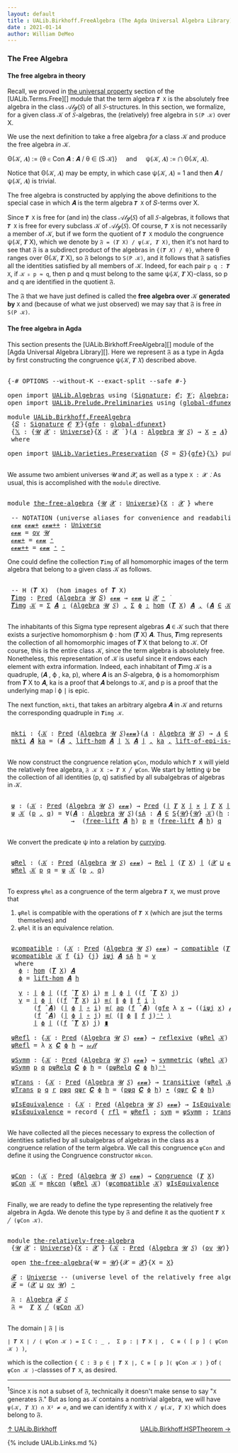 ```yaml
---
layout: default
title : UALib.Birkhoff.FreeAlgebra (The Agda Universal Algebra Library)
date : 2021-01-14
author: William DeMeo
---
```


### <a id="the-free-algebra">The Free Algebra</a>

#### <a id="the-free-algebra-in-theory">The free algebra in theory</a>

Recall, we proved in [the universal property](UALib.Terms.Free.html#the-universal-property) section of the [UALib.Terms.Free][] module that the term algebra `𝑻 X` is the absolutely free algebra in the class 𝒜𝓁ℊ(𝑆) of all 𝑆-structures. In this section, we formalize, for a given class 𝒦 of 𝑆-algebras, the (relatively) free algebra in `S(P 𝒦)` over X.

We use the next definition to take a free algebra *for* a class 𝒦 and produce the free algebra *in* 𝒦.

Θ(𝒦, 𝑨) := {θ ∈ Con 𝑨 : 𝑨 / θ ∈ (S 𝒦)} &nbsp; &nbsp; and &nbsp; &nbsp; ψ(𝒦, 𝑨) := ⋂ Θ(𝒦, 𝑨).

Notice that Θ(𝒦, 𝑨) may be empty, in which case ψ(𝒦, 𝑨) = 1 and then 𝑨 / ψ(𝒦, 𝑨) is trivial.

The free algebra is constructed by applying the above definitions to the special case in which 𝑨 is the term algebra `𝑻 X` of 𝑆-terms over X.

Since `𝑻 X` is free for (and in) the class 𝒜𝓁ℊ(𝑆) of all 𝑆-algebras, it follows that `𝑻 X` is free for every subclass 𝒦 of 𝒜𝓁ℊ(𝑆). Of course, `𝑻 X` is not necessarily a member of 𝒦, but if we form the quotient of `𝑻 X` modulo the congruence ψ(𝒦, 𝑻 X), which we denote by `𝔉 = (𝑻 X) / ψ(𝒦, 𝑻 X)`, then it's not hard to see that 𝔉 is a subdirect product of the algebras in `{(𝑻 𝑋) / θ}`, where θ ranges over Θ(𝒦, 𝑻 X), so 𝔉 belongs to `S(P 𝒦)`, and it follows that 𝔉 satisfies all the identities satisfied by all members of 𝒦.  Indeed, for each pair `p q : 𝑻 X`, if `𝒦 ⊧ p ≈ q`, then p and q must belong to the same ψ(𝒦, 𝑻 X)-class, so p and q are identified in the quotient 𝔉.

The 𝔉 that we have just defined is called the **free algebra over** 𝒦 **generated by** `X` and (because of what we just observed) we may say that 𝔉 is free *in* `S(P 𝒦)`.


#### <a id="the-free-algebra-in-agda">The free algebra in Agda</a>

This section presents the [UALib.Birkhoff.FreeAlgebra][] module of the [Agda Universal Algebra Library][].  Here we represent 𝔉 as a type in Agda by first constructing the congruence ψ(𝒦, 𝑻 𝑋) described above.

<pre class="Agda">

<a id="2191" class="Symbol">{-#</a> <a id="2195" class="Keyword">OPTIONS</a> <a id="2203" class="Pragma">--without-K</a> <a id="2215" class="Pragma">--exact-split</a> <a id="2229" class="Pragma">--safe</a> <a id="2236" class="Symbol">#-}</a>

<a id="2241" class="Keyword">open</a> <a id="2246" class="Keyword">import</a> <a id="2253" href="UALib.Algebras.html" class="Module">UALib.Algebras</a> <a id="2268" class="Keyword">using</a> <a id="2274" class="Symbol">(</a><a id="2275" href="UALib.Algebras.Signatures.html#1419" class="Function">Signature</a><a id="2284" class="Symbol">;</a> <a id="2286" href="universes.html#613" class="Generalizable">𝓞</a><a id="2287" class="Symbol">;</a> <a id="2289" href="universes.html#617" class="Generalizable">𝓥</a><a id="2290" class="Symbol">;</a> <a id="2292" href="UALib.Algebras.Algebras.html#781" class="Function">Algebra</a><a id="2299" class="Symbol">;</a> <a id="2301" href="UALib.Algebras.Algebras.html#3468" class="Function Operator">_↠_</a><a id="2304" class="Symbol">)</a>
<a id="2306" class="Keyword">open</a> <a id="2311" class="Keyword">import</a> <a id="2318" href="UALib.Prelude.Preliminaries.html" class="Module">UALib.Prelude.Preliminaries</a> <a id="2346" class="Keyword">using</a> <a id="2352" class="Symbol">(</a><a id="2353" href="MGS-Subsingleton-Theorems.html#3468" class="Function">global-dfunext</a><a id="2367" class="Symbol">;</a> <a id="2369" href="universes.html#551" class="Postulate">Universe</a><a id="2377" class="Symbol">;</a> <a id="2379" href="universes.html#758" class="Function Operator">_̇</a><a id="2381" class="Symbol">)</a>

<a id="2384" class="Keyword">module</a> <a id="2391" href="UALib.Birkhoff.FreeAlgebra.html" class="Module">UALib.Birkhoff.FreeAlgebra</a>
 <a id="2419" class="Symbol">{</a><a id="2420" href="UALib.Birkhoff.FreeAlgebra.html#2420" class="Bound">𝑆</a> <a id="2422" class="Symbol">:</a> <a id="2424" href="UALib.Algebras.Signatures.html#1419" class="Function">Signature</a> <a id="2434" href="universes.html#613" class="Generalizable">𝓞</a> <a id="2436" href="universes.html#617" class="Generalizable">𝓥</a><a id="2437" class="Symbol">}{</a><a id="2439" href="UALib.Birkhoff.FreeAlgebra.html#2439" class="Bound">gfe</a> <a id="2443" class="Symbol">:</a> <a id="2445" href="MGS-Subsingleton-Theorems.html#3468" class="Function">global-dfunext</a><a id="2459" class="Symbol">}</a>
 <a id="2462" class="Symbol">{</a><a id="2463" href="UALib.Birkhoff.FreeAlgebra.html#2463" class="Bound">𝕏</a> <a id="2465" class="Symbol">:</a> <a id="2467" class="Symbol">{</a><a id="2468" href="UALib.Birkhoff.FreeAlgebra.html#2468" class="Bound">𝓤</a> <a id="2470" href="UALib.Birkhoff.FreeAlgebra.html#2470" class="Bound">𝓧</a> <a id="2472" class="Symbol">:</a> <a id="2474" href="universes.html#551" class="Postulate">Universe</a><a id="2482" class="Symbol">}{</a><a id="2484" href="UALib.Birkhoff.FreeAlgebra.html#2484" class="Bound">X</a> <a id="2486" class="Symbol">:</a> <a id="2488" href="UALib.Birkhoff.FreeAlgebra.html#2470" class="Bound">𝓧</a> <a id="2490" href="universes.html#758" class="Function Operator">̇</a> <a id="2492" class="Symbol">}(</a><a id="2494" href="UALib.Birkhoff.FreeAlgebra.html#2494" class="Bound">𝑨</a> <a id="2496" class="Symbol">:</a> <a id="2498" href="UALib.Algebras.Algebras.html#781" class="Function">Algebra</a> <a id="2506" href="UALib.Birkhoff.FreeAlgebra.html#2468" class="Bound">𝓤</a> <a id="2508" href="UALib.Birkhoff.FreeAlgebra.html#2420" class="Bound">𝑆</a><a id="2509" class="Symbol">)</a> <a id="2511" class="Symbol">→</a> <a id="2513" href="UALib.Birkhoff.FreeAlgebra.html#2484" class="Bound">X</a> <a id="2515" href="UALib.Algebras.Algebras.html#3468" class="Function Operator">↠</a> <a id="2517" href="UALib.Birkhoff.FreeAlgebra.html#2494" class="Bound">𝑨</a><a id="2518" class="Symbol">}</a>
 <a id="2521" class="Keyword">where</a>

<a id="2528" class="Keyword">open</a> <a id="2533" class="Keyword">import</a> <a id="2540" href="UALib.Varieties.Preservation.html" class="Module">UALib.Varieties.Preservation</a> <a id="2569" class="Symbol">{</a><a id="2570" class="Argument">𝑆</a> <a id="2572" class="Symbol">=</a> <a id="2574" href="UALib.Birkhoff.FreeAlgebra.html#2420" class="Bound">𝑆</a><a id="2575" class="Symbol">}{</a><a id="2577" href="UALib.Birkhoff.FreeAlgebra.html#2439" class="Bound">gfe</a><a id="2580" class="Symbol">}{</a><a id="2582" href="UALib.Birkhoff.FreeAlgebra.html#2463" class="Bound">𝕏</a><a id="2583" class="Symbol">}</a> <a id="2585" class="Keyword">public</a>

</pre>

We assume two ambient universes 𝓤 and 𝓧, as well as a type `X : 𝓧 ̇`. As usual, this is accomplished with the `module` directive.

<pre class="Agda">

<a id="2750" class="Keyword">module</a> <a id="the-free-algebra"></a><a id="2757" href="UALib.Birkhoff.FreeAlgebra.html#2757" class="Module">the-free-algebra</a> <a id="2774" class="Symbol">{</a><a id="2775" href="UALib.Birkhoff.FreeAlgebra.html#2775" class="Bound">𝓤</a> <a id="2777" href="UALib.Birkhoff.FreeAlgebra.html#2777" class="Bound">𝓧</a> <a id="2779" class="Symbol">:</a> <a id="2781" href="universes.html#551" class="Postulate">Universe</a><a id="2789" class="Symbol">}{</a><a id="2791" href="UALib.Birkhoff.FreeAlgebra.html#2791" class="Bound">X</a> <a id="2793" class="Symbol">:</a> <a id="2795" href="UALib.Birkhoff.FreeAlgebra.html#2777" class="Bound">𝓧</a> <a id="2797" href="universes.html#758" class="Function Operator">̇</a><a id="2798" class="Symbol">}</a> <a id="2800" class="Keyword">where</a>

 <a id="2808" class="Comment">-- NOTATION (universe aliases for convenience and readability).</a>
 <a id="the-free-algebra.𝓸𝓿𝓾"></a><a id="2873" href="UALib.Birkhoff.FreeAlgebra.html#2873" class="Function">𝓸𝓿𝓾</a> <a id="the-free-algebra.𝓸𝓿𝓾+"></a><a id="2877" href="UALib.Birkhoff.FreeAlgebra.html#2877" class="Function">𝓸𝓿𝓾+</a> <a id="the-free-algebra.𝓸𝓿𝓾++"></a><a id="2882" href="UALib.Birkhoff.FreeAlgebra.html#2882" class="Function">𝓸𝓿𝓾++</a> <a id="2888" class="Symbol">:</a> <a id="2890" href="universes.html#551" class="Postulate">Universe</a>
 <a id="2900" href="UALib.Birkhoff.FreeAlgebra.html#2873" class="Function">𝓸𝓿𝓾</a> <a id="2904" class="Symbol">=</a> <a id="2906" href="UALib.Algebras.Products.html#2040" class="Function">ov</a> <a id="2909" href="UALib.Birkhoff.FreeAlgebra.html#2775" class="Bound">𝓤</a>
 <a id="2912" href="UALib.Birkhoff.FreeAlgebra.html#2877" class="Function">𝓸𝓿𝓾+</a> <a id="2917" class="Symbol">=</a> <a id="2919" href="UALib.Birkhoff.FreeAlgebra.html#2873" class="Function">𝓸𝓿𝓾</a> <a id="2923" href="universes.html#527" class="Function Operator">⁺</a>
 <a id="2926" href="UALib.Birkhoff.FreeAlgebra.html#2882" class="Function">𝓸𝓿𝓾++</a> <a id="2932" class="Symbol">=</a> <a id="2934" href="UALib.Birkhoff.FreeAlgebra.html#2873" class="Function">𝓸𝓿𝓾</a> <a id="2938" href="universes.html#527" class="Function Operator">⁺</a> <a id="2940" href="universes.html#527" class="Function Operator">⁺</a>
</pre>

One could define the collection `𝑻img` of all homomorphic images of the term algebra that belong to a given class 𝒦 as follows.

<pre class="Agda">

 <a id="3098" class="Comment">-- H (𝑻 X)  (hom images of 𝑻 X)</a>
 <a id="the-free-algebra.𝑻img"></a><a id="3131" href="UALib.Birkhoff.FreeAlgebra.html#3131" class="Function">𝑻img</a> <a id="3136" class="Symbol">:</a> <a id="3138" href="UALib.Relations.Unary.html#1088" class="Function">Pred</a> <a id="3143" class="Symbol">(</a><a id="3144" href="UALib.Algebras.Algebras.html#781" class="Function">Algebra</a> <a id="3152" href="UALib.Birkhoff.FreeAlgebra.html#2775" class="Bound">𝓤</a> <a id="3154" href="UALib.Birkhoff.FreeAlgebra.html#2420" class="Bound">𝑆</a><a id="3155" class="Symbol">)</a> <a id="3157" href="UALib.Birkhoff.FreeAlgebra.html#2873" class="Function">𝓸𝓿𝓾</a> <a id="3161" class="Symbol">→</a> <a id="3163" href="UALib.Birkhoff.FreeAlgebra.html#2873" class="Function">𝓸𝓿𝓾</a> <a id="3167" href="Agda.Primitive.html#636" class="Function Operator">⊔</a> <a id="3169" href="UALib.Birkhoff.FreeAlgebra.html#2777" class="Bound">𝓧</a> <a id="3171" href="universes.html#527" class="Function Operator">⁺</a> <a id="3173" href="universes.html#758" class="Function Operator">̇</a>
 <a id="3176" href="UALib.Birkhoff.FreeAlgebra.html#3131" class="Function">𝑻img</a> <a id="3181" href="UALib.Birkhoff.FreeAlgebra.html#3181" class="Bound">𝒦</a> <a id="3183" class="Symbol">=</a> <a id="3185" href="MGS-MLTT.html#3074" class="Function">Σ</a> <a id="3187" href="UALib.Birkhoff.FreeAlgebra.html#3187" class="Bound">𝑨</a> <a id="3189" href="MGS-MLTT.html#3074" class="Function">꞉</a> <a id="3191" class="Symbol">(</a><a id="3192" href="UALib.Algebras.Algebras.html#781" class="Function">Algebra</a> <a id="3200" href="UALib.Birkhoff.FreeAlgebra.html#2775" class="Bound">𝓤</a> <a id="3202" href="UALib.Birkhoff.FreeAlgebra.html#2420" class="Bound">𝑆</a><a id="3203" class="Symbol">)</a> <a id="3205" href="MGS-MLTT.html#3074" class="Function">,</a> <a id="3207" href="MGS-MLTT.html#3074" class="Function">Σ</a> <a id="3209" href="UALib.Birkhoff.FreeAlgebra.html#3209" class="Bound">ϕ</a> <a id="3211" href="MGS-MLTT.html#3074" class="Function">꞉</a> <a id="3213" href="UALib.Homomorphisms.Basic.html#1984" class="Function">hom</a> <a id="3217" class="Symbol">(</a><a id="3218" href="UALib.Terms.Free.html#1035" class="Function">𝑻</a> <a id="3220" href="UALib.Birkhoff.FreeAlgebra.html#2791" class="Bound">X</a><a id="3221" class="Symbol">)</a> <a id="3223" href="UALib.Birkhoff.FreeAlgebra.html#3187" class="Bound">𝑨</a> <a id="3225" href="MGS-MLTT.html#3074" class="Function">,</a> <a id="3227" class="Symbol">(</a><a id="3228" href="UALib.Birkhoff.FreeAlgebra.html#3187" class="Bound">𝑨</a> <a id="3230" href="UALib.Relations.Unary.html#2725" class="Function Operator">∈</a> <a id="3232" href="UALib.Birkhoff.FreeAlgebra.html#3181" class="Bound">𝒦</a><a id="3233" class="Symbol">)</a> <a id="3235" href="MGS-MLTT.html#3515" class="Function Operator">×</a> <a id="3237" href="UALib.Prelude.Inverses.html#2353" class="Function">Epic</a> <a id="3242" href="UALib.Prelude.Preliminaries.html#11659" class="Function Operator">∣</a> <a id="3244" href="UALib.Birkhoff.FreeAlgebra.html#3209" class="Bound">ϕ</a> <a id="3246" href="UALib.Prelude.Preliminaries.html#11659" class="Function Operator">∣</a>

</pre>

The inhabitants of this Sigma type represent algebras 𝑨 ∈ 𝒦 such that there exists a surjective homomorphism ϕ : hom (𝑻 X) 𝑨. Thus, 𝑻img represents the collection of all homomorphic images of 𝑻 X that belong to 𝒦.  Of course, this is the entire class 𝒦, since the term algebra is absolutely free. Nonetheless, this representation of 𝒦 is useful since it endows each element with extra information.  Indeed, each inhabitant of 𝑻img 𝒦 is a quadruple, (𝑨 , ϕ , ka, p), where 𝑨 is an 𝑆-algebra, ϕ is a homomorphism from 𝑻 X to 𝑨, ka is a proof that 𝑨 belongs to 𝒦, and p is a proof that the underlying map ∣ ϕ ∣ is epic.

The next function, `mkti`, that takes an arbitrary algebra 𝑨 in 𝒦 and returns the corresponding quadruple in `𝑻img 𝒦`.

<pre class="Agda">

 <a id="the-free-algebra.mkti"></a><a id="4014" href="UALib.Birkhoff.FreeAlgebra.html#4014" class="Function">mkti</a> <a id="4019" class="Symbol">:</a> <a id="4021" class="Symbol">{</a><a id="4022" href="UALib.Birkhoff.FreeAlgebra.html#4022" class="Bound">𝒦</a> <a id="4024" class="Symbol">:</a> <a id="4026" href="UALib.Relations.Unary.html#1088" class="Function">Pred</a> <a id="4031" class="Symbol">(</a><a id="4032" href="UALib.Algebras.Algebras.html#781" class="Function">Algebra</a> <a id="4040" href="UALib.Birkhoff.FreeAlgebra.html#2775" class="Bound">𝓤</a> <a id="4042" href="UALib.Birkhoff.FreeAlgebra.html#2420" class="Bound">𝑆</a><a id="4043" class="Symbol">)</a><a id="4044" href="UALib.Birkhoff.FreeAlgebra.html#2873" class="Function">𝓸𝓿𝓾</a><a id="4047" class="Symbol">}(</a><a id="4049" href="UALib.Birkhoff.FreeAlgebra.html#4049" class="Bound">𝑨</a> <a id="4051" class="Symbol">:</a> <a id="4053" href="UALib.Algebras.Algebras.html#781" class="Function">Algebra</a> <a id="4061" href="UALib.Birkhoff.FreeAlgebra.html#2775" class="Bound">𝓤</a> <a id="4063" href="UALib.Birkhoff.FreeAlgebra.html#2420" class="Bound">𝑆</a><a id="4064" class="Symbol">)</a> <a id="4066" class="Symbol">→</a> <a id="4068" href="UALib.Birkhoff.FreeAlgebra.html#4049" class="Bound">𝑨</a> <a id="4070" href="UALib.Relations.Unary.html#2725" class="Function Operator">∈</a> <a id="4072" href="UALib.Birkhoff.FreeAlgebra.html#4022" class="Bound">𝒦</a> <a id="4074" class="Symbol">→</a> <a id="4076" href="UALib.Birkhoff.FreeAlgebra.html#3131" class="Function">𝑻img</a> <a id="4081" href="UALib.Birkhoff.FreeAlgebra.html#4022" class="Bound">𝒦</a>
 <a id="4084" href="UALib.Birkhoff.FreeAlgebra.html#4014" class="Function">mkti</a> <a id="4089" href="UALib.Birkhoff.FreeAlgebra.html#4089" class="Bound">𝑨</a> <a id="4091" href="UALib.Birkhoff.FreeAlgebra.html#4091" class="Bound">ka</a> <a id="4094" class="Symbol">=</a> <a id="4096" class="Symbol">(</a><a id="4097" href="UALib.Birkhoff.FreeAlgebra.html#4089" class="Bound">𝑨</a> <a id="4099" href="UALib.Prelude.Preliminaries.html#5665" class="InductiveConstructor Operator">,</a> <a id="4101" href="UALib.Terms.Free.html#1757" class="Function">lift-hom</a> <a id="4110" href="UALib.Birkhoff.FreeAlgebra.html#4089" class="Bound">𝑨</a> <a id="4112" href="UALib.Prelude.Preliminaries.html#11659" class="Function Operator">∣</a> <a id="4114" href="UALib.Birkhoff.FreeAlgebra.html#2463" class="Bound">𝕏</a> <a id="4116" href="UALib.Birkhoff.FreeAlgebra.html#4089" class="Bound">𝑨</a> <a id="4118" href="UALib.Prelude.Preliminaries.html#11659" class="Function Operator">∣</a> <a id="4120" href="UALib.Prelude.Preliminaries.html#5665" class="InductiveConstructor Operator">,</a> <a id="4122" href="UALib.Birkhoff.FreeAlgebra.html#4091" class="Bound">ka</a> <a id="4125" href="UALib.Prelude.Preliminaries.html#5665" class="InductiveConstructor Operator">,</a> <a id="4127" href="UALib.Terms.Free.html#3055" class="Function">lift-of-epi-is-epi</a> <a id="4146" href="UALib.Birkhoff.FreeAlgebra.html#4089" class="Bound">𝑨</a> <a id="4148" href="UALib.Prelude.Preliminaries.html#11659" class="Function Operator">∣</a> <a id="4150" href="UALib.Birkhoff.FreeAlgebra.html#2463" class="Bound">𝕏</a> <a id="4152" href="UALib.Birkhoff.FreeAlgebra.html#4089" class="Bound">𝑨</a> <a id="4154" href="UALib.Prelude.Preliminaries.html#11659" class="Function Operator">∣</a> <a id="4156" href="UALib.Prelude.Preliminaries.html#11740" class="Function Operator">∥</a> <a id="4158" href="UALib.Birkhoff.FreeAlgebra.html#2463" class="Bound">𝕏</a> <a id="4160" href="UALib.Birkhoff.FreeAlgebra.html#4089" class="Bound">𝑨</a> <a id="4162" href="UALib.Prelude.Preliminaries.html#11740" class="Function Operator">∥</a><a id="4163" class="Symbol">)</a>

</pre>

We now construct the congruence relation `ψCon`, modulo which `𝑻 X` will yield the relatively free algebra, `𝔉 𝒦 X := 𝑻 X ╱ ψCon`. We start by letting ψ be the collection of all identities (p, q) satisfied by all subalgebras of algebras in 𝒦.

<pre class="Agda">

 <a id="the-free-algebra.ψ"></a><a id="4437" href="UALib.Birkhoff.FreeAlgebra.html#4437" class="Function">ψ</a> <a id="4439" class="Symbol">:</a> <a id="4441" class="Symbol">(</a><a id="4442" href="UALib.Birkhoff.FreeAlgebra.html#4442" class="Bound">𝒦</a> <a id="4444" class="Symbol">:</a> <a id="4446" href="UALib.Relations.Unary.html#1088" class="Function">Pred</a> <a id="4451" class="Symbol">(</a><a id="4452" href="UALib.Algebras.Algebras.html#781" class="Function">Algebra</a> <a id="4460" href="UALib.Birkhoff.FreeAlgebra.html#2775" class="Bound">𝓤</a> <a id="4462" href="UALib.Birkhoff.FreeAlgebra.html#2420" class="Bound">𝑆</a><a id="4463" class="Symbol">)</a> <a id="4465" href="UALib.Birkhoff.FreeAlgebra.html#2873" class="Function">𝓸𝓿𝓾</a><a id="4468" class="Symbol">)</a> <a id="4470" class="Symbol">→</a> <a id="4472" href="UALib.Relations.Unary.html#1088" class="Function">Pred</a> <a id="4477" class="Symbol">(</a><a id="4478" href="UALib.Prelude.Preliminaries.html#11659" class="Function Operator">∣</a> <a id="4480" href="UALib.Terms.Free.html#1035" class="Function">𝑻</a> <a id="4482" href="UALib.Birkhoff.FreeAlgebra.html#2791" class="Bound">X</a> <a id="4484" href="UALib.Prelude.Preliminaries.html#11659" class="Function Operator">∣</a> <a id="4486" href="MGS-MLTT.html#3515" class="Function Operator">×</a> <a id="4488" href="UALib.Prelude.Preliminaries.html#11659" class="Function Operator">∣</a> <a id="4490" href="UALib.Terms.Free.html#1035" class="Function">𝑻</a> <a id="4492" href="UALib.Birkhoff.FreeAlgebra.html#2791" class="Bound">X</a> <a id="4494" href="UALib.Prelude.Preliminaries.html#11659" class="Function Operator">∣</a><a id="4495" class="Symbol">)</a> <a id="4497" class="Symbol">(</a><a id="4498" href="UALib.Birkhoff.FreeAlgebra.html#2777" class="Bound">𝓧</a> <a id="4500" href="Agda.Primitive.html#636" class="Function Operator">⊔</a> <a id="4502" href="UALib.Birkhoff.FreeAlgebra.html#2873" class="Function">𝓸𝓿𝓾</a><a id="4505" class="Symbol">)</a>
 <a id="4508" href="UALib.Birkhoff.FreeAlgebra.html#4437" class="Function">ψ</a> <a id="4510" href="UALib.Birkhoff.FreeAlgebra.html#4510" class="Bound">𝒦</a> <a id="4512" class="Symbol">(</a><a id="4513" href="UALib.Birkhoff.FreeAlgebra.html#4513" class="Bound">p</a> <a id="4515" href="UALib.Prelude.Preliminaries.html#5665" class="InductiveConstructor Operator">,</a> <a id="4517" href="UALib.Birkhoff.FreeAlgebra.html#4517" class="Bound">q</a><a id="4518" class="Symbol">)</a> <a id="4520" class="Symbol">=</a> <a id="4522" class="Symbol">∀(</a><a id="4524" href="UALib.Birkhoff.FreeAlgebra.html#4524" class="Bound">𝑨</a> <a id="4526" class="Symbol">:</a> <a id="4528" href="UALib.Algebras.Algebras.html#781" class="Function">Algebra</a> <a id="4536" href="UALib.Birkhoff.FreeAlgebra.html#2775" class="Bound">𝓤</a> <a id="4538" href="UALib.Birkhoff.FreeAlgebra.html#2420" class="Bound">𝑆</a><a id="4539" class="Symbol">)(</a><a id="4541" href="UALib.Birkhoff.FreeAlgebra.html#4541" class="Bound">sA</a> <a id="4544" class="Symbol">:</a> <a id="4546" href="UALib.Birkhoff.FreeAlgebra.html#4524" class="Bound">𝑨</a> <a id="4548" href="UALib.Relations.Unary.html#2725" class="Function Operator">∈</a> <a id="4550" href="UALib.Varieties.Varieties.html#3089" class="Datatype">S</a><a id="4551" class="Symbol">{</a><a id="4552" href="UALib.Birkhoff.FreeAlgebra.html#2775" class="Bound">𝓤</a><a id="4553" class="Symbol">}{</a><a id="4555" href="UALib.Birkhoff.FreeAlgebra.html#2775" class="Bound">𝓤</a><a id="4556" class="Symbol">}</a> <a id="4558" href="UALib.Birkhoff.FreeAlgebra.html#4510" class="Bound">𝒦</a><a id="4559" class="Symbol">)(</a><a id="4561" href="UALib.Birkhoff.FreeAlgebra.html#4561" class="Bound">h</a> <a id="4563" class="Symbol">:</a> <a id="4565" href="UALib.Birkhoff.FreeAlgebra.html#2791" class="Bound">X</a> <a id="4567" class="Symbol">→</a> <a id="4569" href="UALib.Prelude.Preliminaries.html#11659" class="Function Operator">∣</a> <a id="4571" href="UALib.Birkhoff.FreeAlgebra.html#4524" class="Bound">𝑨</a> <a id="4573" href="UALib.Prelude.Preliminaries.html#11659" class="Function Operator">∣</a> <a id="4575" class="Symbol">)</a>
                 <a id="4594" class="Symbol">→</a>  <a id="4597" class="Symbol">(</a><a id="4598" href="UALib.Terms.Free.html#1515" class="Function">free-lift</a> <a id="4608" href="UALib.Birkhoff.FreeAlgebra.html#4524" class="Bound">𝑨</a> <a id="4610" href="UALib.Birkhoff.FreeAlgebra.html#4561" class="Bound">h</a><a id="4611" class="Symbol">)</a> <a id="4613" href="UALib.Birkhoff.FreeAlgebra.html#4513" class="Bound">p</a> <a id="4615" href="UALib.Prelude.Preliminaries.html#5556" class="Datatype Operator">≡</a> <a id="4617" class="Symbol">(</a><a id="4618" href="UALib.Terms.Free.html#1515" class="Function">free-lift</a> <a id="4628" href="UALib.Birkhoff.FreeAlgebra.html#4524" class="Bound">𝑨</a> <a id="4630" href="UALib.Birkhoff.FreeAlgebra.html#4561" class="Bound">h</a><a id="4631" class="Symbol">)</a> <a id="4633" href="UALib.Birkhoff.FreeAlgebra.html#4517" class="Bound">q</a>

</pre>

We convert the predicate ψ into a relation by [currying](https://en.wikipedia.org/wiki/Currying).

<pre class="Agda">

 <a id="the-free-algebra.ψRel"></a><a id="4762" href="UALib.Birkhoff.FreeAlgebra.html#4762" class="Function">ψRel</a> <a id="4767" class="Symbol">:</a> <a id="4769" class="Symbol">(</a><a id="4770" href="UALib.Birkhoff.FreeAlgebra.html#4770" class="Bound">𝒦</a> <a id="4772" class="Symbol">:</a> <a id="4774" href="UALib.Relations.Unary.html#1088" class="Function">Pred</a> <a id="4779" class="Symbol">(</a><a id="4780" href="UALib.Algebras.Algebras.html#781" class="Function">Algebra</a> <a id="4788" href="UALib.Birkhoff.FreeAlgebra.html#2775" class="Bound">𝓤</a> <a id="4790" href="UALib.Birkhoff.FreeAlgebra.html#2420" class="Bound">𝑆</a><a id="4791" class="Symbol">)</a> <a id="4793" href="UALib.Birkhoff.FreeAlgebra.html#2873" class="Function">𝓸𝓿𝓾</a><a id="4796" class="Symbol">)</a> <a id="4798" class="Symbol">→</a> <a id="4800" href="UALib.Relations.Binary.html#1507" class="Function">Rel</a> <a id="4804" href="UALib.Prelude.Preliminaries.html#11659" class="Function Operator">∣</a> <a id="4806" class="Symbol">(</a><a id="4807" href="UALib.Terms.Free.html#1035" class="Function">𝑻</a> <a id="4809" href="UALib.Birkhoff.FreeAlgebra.html#2791" class="Bound">X</a><a id="4810" class="Symbol">)</a> <a id="4812" href="UALib.Prelude.Preliminaries.html#11659" class="Function Operator">∣</a> <a id="4814" class="Symbol">(</a><a id="4815" href="UALib.Birkhoff.FreeAlgebra.html#2777" class="Bound">𝓧</a> <a id="4817" href="Agda.Primitive.html#636" class="Function Operator">⊔</a> <a id="4819" href="UALib.Birkhoff.FreeAlgebra.html#2873" class="Function">𝓸𝓿𝓾</a><a id="4822" class="Symbol">)</a>
 <a id="4825" href="UALib.Birkhoff.FreeAlgebra.html#4762" class="Function">ψRel</a> <a id="4830" href="UALib.Birkhoff.FreeAlgebra.html#4830" class="Bound">𝒦</a> <a id="4832" href="UALib.Birkhoff.FreeAlgebra.html#4832" class="Bound">p</a> <a id="4834" href="UALib.Birkhoff.FreeAlgebra.html#4834" class="Bound">q</a> <a id="4836" class="Symbol">=</a> <a id="4838" href="UALib.Birkhoff.FreeAlgebra.html#4437" class="Function">ψ</a> <a id="4840" href="UALib.Birkhoff.FreeAlgebra.html#4830" class="Bound">𝒦</a> <a id="4842" class="Symbol">(</a><a id="4843" href="UALib.Birkhoff.FreeAlgebra.html#4832" class="Bound">p</a> <a id="4845" href="UALib.Prelude.Preliminaries.html#5665" class="InductiveConstructor Operator">,</a> <a id="4847" href="UALib.Birkhoff.FreeAlgebra.html#4834" class="Bound">q</a><a id="4848" class="Symbol">)</a>

</pre>

To express `ψRel` as a congruence of the term algebra `𝑻 X`, we must prove that

1. `ψRel` is compatible with the operations of `𝑻 X` (which are jsut the terms themselves) and
2. `ψRel` it is an equivalence relation.

<pre class="Agda">

 <a id="the-free-algebra.ψcompatible"></a><a id="5096" href="UALib.Birkhoff.FreeAlgebra.html#5096" class="Function">ψcompatible</a> <a id="5108" class="Symbol">:</a> <a id="5110" class="Symbol">(</a><a id="5111" href="UALib.Birkhoff.FreeAlgebra.html#5111" class="Bound">𝒦</a> <a id="5113" class="Symbol">:</a> <a id="5115" href="UALib.Relations.Unary.html#1088" class="Function">Pred</a> <a id="5120" class="Symbol">(</a><a id="5121" href="UALib.Algebras.Algebras.html#781" class="Function">Algebra</a> <a id="5129" href="UALib.Birkhoff.FreeAlgebra.html#2775" class="Bound">𝓤</a> <a id="5131" href="UALib.Birkhoff.FreeAlgebra.html#2420" class="Bound">𝑆</a><a id="5132" class="Symbol">)</a> <a id="5134" href="UALib.Birkhoff.FreeAlgebra.html#2873" class="Function">𝓸𝓿𝓾</a><a id="5137" class="Symbol">)</a> <a id="5139" class="Symbol">→</a> <a id="5141" href="UALib.Algebras.Algebras.html#5414" class="Function">compatible</a> <a id="5152" class="Symbol">(</a><a id="5153" href="UALib.Terms.Free.html#1035" class="Function">𝑻</a> <a id="5155" href="UALib.Birkhoff.FreeAlgebra.html#2791" class="Bound">X</a><a id="5156" class="Symbol">)(</a><a id="5158" href="UALib.Birkhoff.FreeAlgebra.html#4762" class="Function">ψRel</a> <a id="5163" href="UALib.Birkhoff.FreeAlgebra.html#5111" class="Bound">𝒦</a><a id="5164" class="Symbol">)</a>
 <a id="5167" href="UALib.Birkhoff.FreeAlgebra.html#5096" class="Function">ψcompatible</a> <a id="5179" href="UALib.Birkhoff.FreeAlgebra.html#5179" class="Bound">𝒦</a> <a id="5181" href="UALib.Birkhoff.FreeAlgebra.html#5181" class="Bound">f</a> <a id="5183" class="Symbol">{</a><a id="5184" href="UALib.Birkhoff.FreeAlgebra.html#5184" class="Bound">i</a><a id="5185" class="Symbol">}</a> <a id="5187" class="Symbol">{</a><a id="5188" href="UALib.Birkhoff.FreeAlgebra.html#5188" class="Bound">j</a><a id="5189" class="Symbol">}</a> <a id="5191" href="UALib.Birkhoff.FreeAlgebra.html#5191" class="Bound">iψj</a> <a id="5195" href="UALib.Birkhoff.FreeAlgebra.html#5195" class="Bound">𝑨</a> <a id="5197" href="UALib.Birkhoff.FreeAlgebra.html#5197" class="Bound">sA</a> <a id="5200" href="UALib.Birkhoff.FreeAlgebra.html#5200" class="Bound">h</a> <a id="5202" class="Symbol">=</a> <a id="5204" href="UALib.Birkhoff.FreeAlgebra.html#5257" class="Function">γ</a>
  <a id="5208" class="Keyword">where</a>
   <a id="5217" href="UALib.Birkhoff.FreeAlgebra.html#5217" class="Function">ϕ</a> <a id="5219" class="Symbol">:</a> <a id="5221" href="UALib.Homomorphisms.Basic.html#1984" class="Function">hom</a> <a id="5225" class="Symbol">(</a><a id="5226" href="UALib.Terms.Free.html#1035" class="Function">𝑻</a> <a id="5228" href="UALib.Birkhoff.FreeAlgebra.html#2791" class="Bound">X</a><a id="5229" class="Symbol">)</a> <a id="5231" href="UALib.Birkhoff.FreeAlgebra.html#5195" class="Bound">𝑨</a>
   <a id="5236" href="UALib.Birkhoff.FreeAlgebra.html#5217" class="Function">ϕ</a> <a id="5238" class="Symbol">=</a> <a id="5240" href="UALib.Terms.Free.html#1757" class="Function">lift-hom</a> <a id="5249" href="UALib.Birkhoff.FreeAlgebra.html#5195" class="Bound">𝑨</a> <a id="5251" href="UALib.Birkhoff.FreeAlgebra.html#5200" class="Bound">h</a>

   <a id="5257" href="UALib.Birkhoff.FreeAlgebra.html#5257" class="Function">γ</a> <a id="5259" class="Symbol">:</a> <a id="5261" href="UALib.Prelude.Preliminaries.html#11659" class="Function Operator">∣</a> <a id="5263" href="UALib.Birkhoff.FreeAlgebra.html#5217" class="Function">ϕ</a> <a id="5265" href="UALib.Prelude.Preliminaries.html#11659" class="Function Operator">∣</a> <a id="5267" class="Symbol">((</a><a id="5269" href="UALib.Birkhoff.FreeAlgebra.html#5181" class="Bound">f</a> <a id="5271" href="UALib.Algebras.Algebras.html#2931" class="Function Operator">̂</a> <a id="5273" href="UALib.Terms.Free.html#1035" class="Function">𝑻</a> <a id="5275" href="UALib.Birkhoff.FreeAlgebra.html#2791" class="Bound">X</a><a id="5276" class="Symbol">)</a> <a id="5278" href="UALib.Birkhoff.FreeAlgebra.html#5184" class="Bound">i</a><a id="5279" class="Symbol">)</a> <a id="5281" href="UALib.Prelude.Preliminaries.html#5556" class="Datatype Operator">≡</a> <a id="5283" href="UALib.Prelude.Preliminaries.html#11659" class="Function Operator">∣</a> <a id="5285" href="UALib.Birkhoff.FreeAlgebra.html#5217" class="Function">ϕ</a> <a id="5287" href="UALib.Prelude.Preliminaries.html#11659" class="Function Operator">∣</a> <a id="5289" class="Symbol">((</a><a id="5291" href="UALib.Birkhoff.FreeAlgebra.html#5181" class="Bound">f</a> <a id="5293" href="UALib.Algebras.Algebras.html#2931" class="Function Operator">̂</a> <a id="5295" href="UALib.Terms.Free.html#1035" class="Function">𝑻</a> <a id="5297" href="UALib.Birkhoff.FreeAlgebra.html#2791" class="Bound">X</a><a id="5298" class="Symbol">)</a> <a id="5300" href="UALib.Birkhoff.FreeAlgebra.html#5188" class="Bound">j</a><a id="5301" class="Symbol">)</a>
   <a id="5306" href="UALib.Birkhoff.FreeAlgebra.html#5257" class="Function">γ</a> <a id="5308" class="Symbol">=</a> <a id="5310" href="UALib.Prelude.Preliminaries.html#11659" class="Function Operator">∣</a> <a id="5312" href="UALib.Birkhoff.FreeAlgebra.html#5217" class="Function">ϕ</a> <a id="5314" href="UALib.Prelude.Preliminaries.html#11659" class="Function Operator">∣</a> <a id="5316" class="Symbol">((</a><a id="5318" href="UALib.Birkhoff.FreeAlgebra.html#5181" class="Bound">f</a> <a id="5320" href="UALib.Algebras.Algebras.html#2931" class="Function Operator">̂</a> <a id="5322" href="UALib.Terms.Free.html#1035" class="Function">𝑻</a> <a id="5324" href="UALib.Birkhoff.FreeAlgebra.html#2791" class="Bound">X</a><a id="5325" class="Symbol">)</a> <a id="5327" href="UALib.Birkhoff.FreeAlgebra.html#5184" class="Bound">i</a><a id="5328" class="Symbol">)</a> <a id="5330" href="MGS-MLTT.html#5997" class="Function Operator">≡⟨</a> <a id="5333" href="UALib.Prelude.Preliminaries.html#11740" class="Function Operator">∥</a> <a id="5335" href="UALib.Birkhoff.FreeAlgebra.html#5217" class="Function">ϕ</a> <a id="5337" href="UALib.Prelude.Preliminaries.html#11740" class="Function Operator">∥</a> <a id="5339" href="UALib.Birkhoff.FreeAlgebra.html#5181" class="Bound">f</a> <a id="5341" href="UALib.Birkhoff.FreeAlgebra.html#5184" class="Bound">i</a> <a id="5343" href="MGS-MLTT.html#5997" class="Function Operator">⟩</a>
       <a id="5352" class="Symbol">(</a><a id="5353" href="UALib.Birkhoff.FreeAlgebra.html#5181" class="Bound">f</a> <a id="5355" href="UALib.Algebras.Algebras.html#2931" class="Function Operator">̂</a> <a id="5357" href="UALib.Birkhoff.FreeAlgebra.html#5195" class="Bound">𝑨</a><a id="5358" class="Symbol">)</a> <a id="5360" class="Symbol">(</a><a id="5361" href="UALib.Prelude.Preliminaries.html#11659" class="Function Operator">∣</a> <a id="5363" href="UALib.Birkhoff.FreeAlgebra.html#5217" class="Function">ϕ</a> <a id="5365" href="UALib.Prelude.Preliminaries.html#11659" class="Function Operator">∣</a> <a id="5367" href="MGS-MLTT.html#3813" class="Function Operator">∘</a> <a id="5369" href="UALib.Birkhoff.FreeAlgebra.html#5184" class="Bound">i</a><a id="5370" class="Symbol">)</a> <a id="5372" href="MGS-MLTT.html#5997" class="Function Operator">≡⟨</a> <a id="5375" href="MGS-MLTT.html#6613" class="Function">ap</a> <a id="5378" class="Symbol">(</a><a id="5379" href="UALib.Birkhoff.FreeAlgebra.html#5181" class="Bound">f</a> <a id="5381" href="UALib.Algebras.Algebras.html#2931" class="Function Operator">̂</a> <a id="5383" href="UALib.Birkhoff.FreeAlgebra.html#5195" class="Bound">𝑨</a><a id="5384" class="Symbol">)</a> <a id="5386" class="Symbol">(</a><a id="5387" href="UALib.Birkhoff.FreeAlgebra.html#2439" class="Bound">gfe</a> <a id="5391" class="Symbol">λ</a> <a id="5393" href="UALib.Birkhoff.FreeAlgebra.html#5393" class="Bound">x</a> <a id="5395" class="Symbol">→</a> <a id="5397" class="Symbol">((</a><a id="5399" href="UALib.Birkhoff.FreeAlgebra.html#5191" class="Bound">iψj</a> <a id="5403" href="UALib.Birkhoff.FreeAlgebra.html#5393" class="Bound">x</a><a id="5404" class="Symbol">)</a> <a id="5406" href="UALib.Birkhoff.FreeAlgebra.html#5195" class="Bound">𝑨</a> <a id="5408" href="UALib.Birkhoff.FreeAlgebra.html#5197" class="Bound">sA</a> <a id="5411" href="UALib.Birkhoff.FreeAlgebra.html#5200" class="Bound">h</a><a id="5412" class="Symbol">))</a> <a id="5415" href="MGS-MLTT.html#5997" class="Function Operator">⟩</a>
       <a id="5424" class="Symbol">(</a><a id="5425" href="UALib.Birkhoff.FreeAlgebra.html#5181" class="Bound">f</a> <a id="5427" href="UALib.Algebras.Algebras.html#2931" class="Function Operator">̂</a> <a id="5429" href="UALib.Birkhoff.FreeAlgebra.html#5195" class="Bound">𝑨</a><a id="5430" class="Symbol">)</a> <a id="5432" class="Symbol">(</a><a id="5433" href="UALib.Prelude.Preliminaries.html#11659" class="Function Operator">∣</a> <a id="5435" href="UALib.Birkhoff.FreeAlgebra.html#5217" class="Function">ϕ</a> <a id="5437" href="UALib.Prelude.Preliminaries.html#11659" class="Function Operator">∣</a> <a id="5439" href="MGS-MLTT.html#3813" class="Function Operator">∘</a> <a id="5441" href="UALib.Birkhoff.FreeAlgebra.html#5188" class="Bound">j</a><a id="5442" class="Symbol">)</a> <a id="5444" href="MGS-MLTT.html#5997" class="Function Operator">≡⟨</a> <a id="5447" class="Symbol">(</a><a id="5448" href="UALib.Prelude.Preliminaries.html#11740" class="Function Operator">∥</a> <a id="5450" href="UALib.Birkhoff.FreeAlgebra.html#5217" class="Function">ϕ</a> <a id="5452" href="UALib.Prelude.Preliminaries.html#11740" class="Function Operator">∥</a> <a id="5454" href="UALib.Birkhoff.FreeAlgebra.html#5181" class="Bound">f</a> <a id="5456" href="UALib.Birkhoff.FreeAlgebra.html#5188" class="Bound">j</a><a id="5457" class="Symbol">)</a><a id="5458" href="MGS-MLTT.html#6125" class="Function Operator">⁻¹</a> <a id="5461" href="MGS-MLTT.html#5997" class="Function Operator">⟩</a>
       <a id="5470" href="UALib.Prelude.Preliminaries.html#11659" class="Function Operator">∣</a> <a id="5472" href="UALib.Birkhoff.FreeAlgebra.html#5217" class="Function">ϕ</a> <a id="5474" href="UALib.Prelude.Preliminaries.html#11659" class="Function Operator">∣</a> <a id="5476" class="Symbol">((</a><a id="5478" href="UALib.Birkhoff.FreeAlgebra.html#5181" class="Bound">f</a> <a id="5480" href="UALib.Algebras.Algebras.html#2931" class="Function Operator">̂</a> <a id="5482" href="UALib.Terms.Free.html#1035" class="Function">𝑻</a> <a id="5484" href="UALib.Birkhoff.FreeAlgebra.html#2791" class="Bound">X</a><a id="5485" class="Symbol">)</a> <a id="5487" href="UALib.Birkhoff.FreeAlgebra.html#5188" class="Bound">j</a><a id="5488" class="Symbol">)</a> <a id="5490" href="MGS-MLTT.html#6079" class="Function Operator">∎</a>

 <a id="the-free-algebra.ψRefl"></a><a id="5494" href="UALib.Birkhoff.FreeAlgebra.html#5494" class="Function">ψRefl</a> <a id="5500" class="Symbol">:</a> <a id="5502" class="Symbol">{</a><a id="5503" href="UALib.Birkhoff.FreeAlgebra.html#5503" class="Bound">𝒦</a> <a id="5505" class="Symbol">:</a> <a id="5507" href="UALib.Relations.Unary.html#1088" class="Function">Pred</a> <a id="5512" class="Symbol">(</a><a id="5513" href="UALib.Algebras.Algebras.html#781" class="Function">Algebra</a> <a id="5521" href="UALib.Birkhoff.FreeAlgebra.html#2775" class="Bound">𝓤</a> <a id="5523" href="UALib.Birkhoff.FreeAlgebra.html#2420" class="Bound">𝑆</a><a id="5524" class="Symbol">)</a> <a id="5526" href="UALib.Birkhoff.FreeAlgebra.html#2873" class="Function">𝓸𝓿𝓾</a><a id="5529" class="Symbol">}</a> <a id="5531" class="Symbol">→</a> <a id="5533" href="UALib.Relations.Binary.html#2587" class="Function">reflexive</a> <a id="5543" class="Symbol">(</a><a id="5544" href="UALib.Birkhoff.FreeAlgebra.html#4762" class="Function">ψRel</a> <a id="5549" href="UALib.Birkhoff.FreeAlgebra.html#5503" class="Bound">𝒦</a><a id="5550" class="Symbol">)</a>
 <a id="5553" href="UALib.Birkhoff.FreeAlgebra.html#5494" class="Function">ψRefl</a> <a id="5559" class="Symbol">=</a> <a id="5561" class="Symbol">λ</a> <a id="5563" href="UALib.Birkhoff.FreeAlgebra.html#5563" class="Bound">x</a> <a id="5565" href="UALib.Birkhoff.FreeAlgebra.html#5565" class="Bound">𝑪</a> <a id="5567" href="UALib.Birkhoff.FreeAlgebra.html#5567" class="Bound">ϕ</a> <a id="5569" href="UALib.Birkhoff.FreeAlgebra.html#5569" class="Bound">h</a> <a id="5571" class="Symbol">→</a> <a id="5573" href="UALib.Prelude.Preliminaries.html#5570" class="InductiveConstructor">𝓇ℯ𝒻𝓁</a>

 <a id="the-free-algebra.ψSymm"></a><a id="5580" href="UALib.Birkhoff.FreeAlgebra.html#5580" class="Function">ψSymm</a> <a id="5586" class="Symbol">:</a> <a id="5588" class="Symbol">{</a><a id="5589" href="UALib.Birkhoff.FreeAlgebra.html#5589" class="Bound">𝒦</a> <a id="5591" class="Symbol">:</a> <a id="5593" href="UALib.Relations.Unary.html#1088" class="Function">Pred</a> <a id="5598" class="Symbol">(</a><a id="5599" href="UALib.Algebras.Algebras.html#781" class="Function">Algebra</a> <a id="5607" href="UALib.Birkhoff.FreeAlgebra.html#2775" class="Bound">𝓤</a> <a id="5609" href="UALib.Birkhoff.FreeAlgebra.html#2420" class="Bound">𝑆</a><a id="5610" class="Symbol">)</a> <a id="5612" href="UALib.Birkhoff.FreeAlgebra.html#2873" class="Function">𝓸𝓿𝓾</a><a id="5615" class="Symbol">}</a> <a id="5617" class="Symbol">→</a> <a id="5619" href="UALib.Relations.Binary.html#2675" class="Function">symmetric</a> <a id="5629" class="Symbol">(</a><a id="5630" href="UALib.Birkhoff.FreeAlgebra.html#4762" class="Function">ψRel</a> <a id="5635" href="UALib.Birkhoff.FreeAlgebra.html#5589" class="Bound">𝒦</a><a id="5636" class="Symbol">)</a>
 <a id="5639" href="UALib.Birkhoff.FreeAlgebra.html#5580" class="Function">ψSymm</a> <a id="5645" href="UALib.Birkhoff.FreeAlgebra.html#5645" class="Bound">p</a> <a id="5647" href="UALib.Birkhoff.FreeAlgebra.html#5647" class="Bound">q</a> <a id="5649" href="UALib.Birkhoff.FreeAlgebra.html#5649" class="Bound">pψRelq</a> <a id="5656" href="UALib.Birkhoff.FreeAlgebra.html#5656" class="Bound">𝑪</a> <a id="5658" href="UALib.Birkhoff.FreeAlgebra.html#5658" class="Bound">ϕ</a> <a id="5660" href="UALib.Birkhoff.FreeAlgebra.html#5660" class="Bound">h</a> <a id="5662" class="Symbol">=</a> <a id="5664" class="Symbol">(</a><a id="5665" href="UALib.Birkhoff.FreeAlgebra.html#5649" class="Bound">pψRelq</a> <a id="5672" href="UALib.Birkhoff.FreeAlgebra.html#5656" class="Bound">𝑪</a> <a id="5674" href="UALib.Birkhoff.FreeAlgebra.html#5658" class="Bound">ϕ</a> <a id="5676" href="UALib.Birkhoff.FreeAlgebra.html#5660" class="Bound">h</a><a id="5677" class="Symbol">)</a><a id="5678" href="MGS-MLTT.html#6125" class="Function Operator">⁻¹</a>

 <a id="the-free-algebra.ψTrans"></a><a id="5683" href="UALib.Birkhoff.FreeAlgebra.html#5683" class="Function">ψTrans</a> <a id="5690" class="Symbol">:</a> <a id="5692" class="Symbol">{</a><a id="5693" href="UALib.Birkhoff.FreeAlgebra.html#5693" class="Bound">𝒦</a> <a id="5695" class="Symbol">:</a> <a id="5697" href="UALib.Relations.Unary.html#1088" class="Function">Pred</a> <a id="5702" class="Symbol">(</a><a id="5703" href="UALib.Algebras.Algebras.html#781" class="Function">Algebra</a> <a id="5711" href="UALib.Birkhoff.FreeAlgebra.html#2775" class="Bound">𝓤</a> <a id="5713" href="UALib.Birkhoff.FreeAlgebra.html#2420" class="Bound">𝑆</a><a id="5714" class="Symbol">)</a> <a id="5716" href="UALib.Birkhoff.FreeAlgebra.html#2873" class="Function">𝓸𝓿𝓾</a><a id="5719" class="Symbol">}</a> <a id="5721" class="Symbol">→</a> <a id="5723" href="UALib.Relations.Binary.html#2773" class="Function">transitive</a> <a id="5734" class="Symbol">(</a><a id="5735" href="UALib.Birkhoff.FreeAlgebra.html#4762" class="Function">ψRel</a> <a id="5740" href="UALib.Birkhoff.FreeAlgebra.html#5693" class="Bound">𝒦</a><a id="5741" class="Symbol">)</a>
 <a id="5744" href="UALib.Birkhoff.FreeAlgebra.html#5683" class="Function">ψTrans</a> <a id="5751" href="UALib.Birkhoff.FreeAlgebra.html#5751" class="Bound">p</a> <a id="5753" href="UALib.Birkhoff.FreeAlgebra.html#5753" class="Bound">q</a> <a id="5755" href="UALib.Birkhoff.FreeAlgebra.html#5755" class="Bound">r</a> <a id="5757" href="UALib.Birkhoff.FreeAlgebra.html#5757" class="Bound">pψq</a> <a id="5761" href="UALib.Birkhoff.FreeAlgebra.html#5761" class="Bound">qψr</a> <a id="5765" href="UALib.Birkhoff.FreeAlgebra.html#5765" class="Bound">𝑪</a> <a id="5767" href="UALib.Birkhoff.FreeAlgebra.html#5767" class="Bound">ϕ</a> <a id="5769" href="UALib.Birkhoff.FreeAlgebra.html#5769" class="Bound">h</a> <a id="5771" class="Symbol">=</a> <a id="5773" class="Symbol">(</a><a id="5774" href="UALib.Birkhoff.FreeAlgebra.html#5757" class="Bound">pψq</a> <a id="5778" href="UALib.Birkhoff.FreeAlgebra.html#5765" class="Bound">𝑪</a> <a id="5780" href="UALib.Birkhoff.FreeAlgebra.html#5767" class="Bound">ϕ</a> <a id="5782" href="UALib.Birkhoff.FreeAlgebra.html#5769" class="Bound">h</a><a id="5783" class="Symbol">)</a> <a id="5785" href="MGS-MLTT.html#5910" class="Function Operator">∙</a> <a id="5787" class="Symbol">(</a><a id="5788" href="UALib.Birkhoff.FreeAlgebra.html#5761" class="Bound">qψr</a> <a id="5792" href="UALib.Birkhoff.FreeAlgebra.html#5765" class="Bound">𝑪</a> <a id="5794" href="UALib.Birkhoff.FreeAlgebra.html#5767" class="Bound">ϕ</a> <a id="5796" href="UALib.Birkhoff.FreeAlgebra.html#5769" class="Bound">h</a><a id="5797" class="Symbol">)</a>

 <a id="the-free-algebra.ψIsEquivalence"></a><a id="5801" href="UALib.Birkhoff.FreeAlgebra.html#5801" class="Function">ψIsEquivalence</a> <a id="5816" class="Symbol">:</a> <a id="5818" class="Symbol">{</a><a id="5819" href="UALib.Birkhoff.FreeAlgebra.html#5819" class="Bound">𝒦</a> <a id="5821" class="Symbol">:</a> <a id="5823" href="UALib.Relations.Unary.html#1088" class="Function">Pred</a> <a id="5828" class="Symbol">(</a><a id="5829" href="UALib.Algebras.Algebras.html#781" class="Function">Algebra</a> <a id="5837" href="UALib.Birkhoff.FreeAlgebra.html#2775" class="Bound">𝓤</a> <a id="5839" href="UALib.Birkhoff.FreeAlgebra.html#2420" class="Bound">𝑆</a><a id="5840" class="Symbol">)</a> <a id="5842" href="UALib.Birkhoff.FreeAlgebra.html#2873" class="Function">𝓸𝓿𝓾</a><a id="5845" class="Symbol">}</a> <a id="5847" class="Symbol">→</a> <a id="5849" href="UALib.Relations.Equivalences.html#668" class="Record">IsEquivalence</a> <a id="5863" class="Symbol">(</a><a id="5864" href="UALib.Birkhoff.FreeAlgebra.html#4762" class="Function">ψRel</a> <a id="5869" href="UALib.Birkhoff.FreeAlgebra.html#5819" class="Bound">𝒦</a><a id="5870" class="Symbol">)</a>
 <a id="5873" href="UALib.Birkhoff.FreeAlgebra.html#5801" class="Function">ψIsEquivalence</a> <a id="5888" class="Symbol">=</a> <a id="5890" class="Keyword">record</a> <a id="5897" class="Symbol">{</a> <a id="5899" href="UALib.Relations.Equivalences.html#736" class="Field">rfl</a> <a id="5903" class="Symbol">=</a> <a id="5905" href="UALib.Birkhoff.FreeAlgebra.html#5494" class="Function">ψRefl</a> <a id="5911" class="Symbol">;</a> <a id="5913" href="UALib.Relations.Equivalences.html#761" class="Field">sym</a> <a id="5917" class="Symbol">=</a> <a id="5919" href="UALib.Birkhoff.FreeAlgebra.html#5580" class="Function">ψSymm</a> <a id="5925" class="Symbol">;</a> <a id="5927" href="UALib.Relations.Equivalences.html#786" class="Field">trans</a> <a id="5933" class="Symbol">=</a> <a id="5935" href="UALib.Birkhoff.FreeAlgebra.html#5683" class="Function">ψTrans</a> <a id="5942" class="Symbol">}</a>

</pre>

We have collected all the pieces necessary to express the collection of identities satisfied by all subalgebras of algebras in the class as a congruence relation of the term algebra. We call this congruence `ψCon` and define it using the Congruence constructor `mkcon`.

<pre class="Agda">

 <a id="the-free-algebra.ψCon"></a><a id="6243" href="UALib.Birkhoff.FreeAlgebra.html#6243" class="Function">ψCon</a> <a id="6248" class="Symbol">:</a> <a id="6250" class="Symbol">(</a><a id="6251" href="UALib.Birkhoff.FreeAlgebra.html#6251" class="Bound">𝒦</a> <a id="6253" class="Symbol">:</a> <a id="6255" href="UALib.Relations.Unary.html#1088" class="Function">Pred</a> <a id="6260" class="Symbol">(</a><a id="6261" href="UALib.Algebras.Algebras.html#781" class="Function">Algebra</a> <a id="6269" href="UALib.Birkhoff.FreeAlgebra.html#2775" class="Bound">𝓤</a> <a id="6271" href="UALib.Birkhoff.FreeAlgebra.html#2420" class="Bound">𝑆</a><a id="6272" class="Symbol">)</a> <a id="6274" href="UALib.Birkhoff.FreeAlgebra.html#2873" class="Function">𝓸𝓿𝓾</a><a id="6277" class="Symbol">)</a> <a id="6279" class="Symbol">→</a> <a id="6281" href="UALib.Algebras.Congruences.html#901" class="Record">Congruence</a> <a id="6292" class="Symbol">(</a><a id="6293" href="UALib.Terms.Free.html#1035" class="Function">𝑻</a> <a id="6295" href="UALib.Birkhoff.FreeAlgebra.html#2791" class="Bound">X</a><a id="6296" class="Symbol">)</a>
 <a id="6299" href="UALib.Birkhoff.FreeAlgebra.html#6243" class="Function">ψCon</a> <a id="6304" href="UALib.Birkhoff.FreeAlgebra.html#6304" class="Bound">𝒦</a> <a id="6306" class="Symbol">=</a> <a id="6308" href="UALib.Algebras.Congruences.html#980" class="InductiveConstructor">mkcon</a> <a id="6314" class="Symbol">(</a><a id="6315" href="UALib.Birkhoff.FreeAlgebra.html#4762" class="Function">ψRel</a> <a id="6320" href="UALib.Birkhoff.FreeAlgebra.html#6304" class="Bound">𝒦</a><a id="6321" class="Symbol">)</a> <a id="6323" class="Symbol">(</a><a id="6324" href="UALib.Birkhoff.FreeAlgebra.html#5096" class="Function">ψcompatible</a> <a id="6336" href="UALib.Birkhoff.FreeAlgebra.html#6304" class="Bound">𝒦</a><a id="6337" class="Symbol">)</a> <a id="6339" href="UALib.Birkhoff.FreeAlgebra.html#5801" class="Function">ψIsEquivalence</a>

</pre>


Finally, we are ready to define the type representing the relatively free algebra in Agda.  We denote this type by 𝔉 and define it as the quotient `𝑻 X ╱ (ψCon 𝒦)`.

<pre class="Agda">

<a id="6548" class="Keyword">module</a> <a id="the-relatively-free-algebra"></a><a id="6555" href="UALib.Birkhoff.FreeAlgebra.html#6555" class="Module">the-relatively-free-algebra</a>
 <a id="6584" class="Symbol">{</a><a id="6585" href="UALib.Birkhoff.FreeAlgebra.html#6585" class="Bound">𝓤</a> <a id="6587" href="UALib.Birkhoff.FreeAlgebra.html#6587" class="Bound">𝓧</a> <a id="6589" class="Symbol">:</a> <a id="6591" href="universes.html#551" class="Postulate">Universe</a><a id="6599" class="Symbol">}{</a><a id="6601" href="UALib.Birkhoff.FreeAlgebra.html#6601" class="Bound">X</a> <a id="6603" class="Symbol">:</a> <a id="6605" href="UALib.Birkhoff.FreeAlgebra.html#6587" class="Bound">𝓧</a> <a id="6607" href="universes.html#758" class="Function Operator">̇</a><a id="6608" class="Symbol">}</a> <a id="6610" class="Symbol">{</a><a id="6611" href="UALib.Birkhoff.FreeAlgebra.html#6611" class="Bound">𝒦</a> <a id="6613" class="Symbol">:</a> <a id="6615" href="UALib.Relations.Unary.html#1088" class="Function">Pred</a> <a id="6620" class="Symbol">(</a><a id="6621" href="UALib.Algebras.Algebras.html#781" class="Function">Algebra</a> <a id="6629" href="UALib.Birkhoff.FreeAlgebra.html#6585" class="Bound">𝓤</a> <a id="6631" href="UALib.Birkhoff.FreeAlgebra.html#2420" class="Bound">𝑆</a><a id="6632" class="Symbol">)</a> <a id="6634" class="Symbol">(</a><a id="6635" href="UALib.Algebras.Products.html#2040" class="Function">ov</a> <a id="6638" href="UALib.Birkhoff.FreeAlgebra.html#6585" class="Bound">𝓤</a><a id="6639" class="Symbol">)}</a> <a id="6642" class="Keyword">where</a>

 <a id="6650" class="Keyword">open</a> <a id="6655" href="UALib.Birkhoff.FreeAlgebra.html#2757" class="Module">the-free-algebra</a><a id="6671" class="Symbol">{</a><a id="6672" class="Argument">𝓤</a> <a id="6674" class="Symbol">=</a> <a id="6676" href="UALib.Birkhoff.FreeAlgebra.html#6585" class="Bound">𝓤</a><a id="6677" class="Symbol">}{</a><a id="6679" class="Argument">𝓧</a> <a id="6681" class="Symbol">=</a> <a id="6683" href="UALib.Birkhoff.FreeAlgebra.html#6587" class="Bound">𝓧</a><a id="6684" class="Symbol">}{</a><a id="6686" class="Argument">X</a> <a id="6688" class="Symbol">=</a> <a id="6690" href="UALib.Birkhoff.FreeAlgebra.html#6601" class="Bound">X</a><a id="6691" class="Symbol">}</a>

 <a id="the-relatively-free-algebra.𝓕"></a><a id="6695" href="UALib.Birkhoff.FreeAlgebra.html#6695" class="Function">𝓕</a> <a id="6697" class="Symbol">:</a> <a id="6699" href="universes.html#551" class="Postulate">Universe</a> <a id="6708" class="Comment">-- (universe level of the relatively free algebra)</a>
 <a id="6760" href="UALib.Birkhoff.FreeAlgebra.html#6695" class="Function">𝓕</a> <a id="6762" class="Symbol">=</a> <a id="6764" class="Symbol">(</a><a id="6765" href="UALib.Birkhoff.FreeAlgebra.html#6587" class="Bound">𝓧</a> <a id="6767" href="Agda.Primitive.html#636" class="Function Operator">⊔</a> <a id="6769" href="UALib.Algebras.Products.html#2040" class="Function">ov</a> <a id="6772" href="UALib.Birkhoff.FreeAlgebra.html#6585" class="Bound">𝓤</a><a id="6773" class="Symbol">)</a> <a id="6775" href="universes.html#527" class="Function Operator">⁺</a>

 <a id="the-relatively-free-algebra.𝔉"></a><a id="6779" href="UALib.Birkhoff.FreeAlgebra.html#6779" class="Function">𝔉</a> <a id="6781" class="Symbol">:</a> <a id="6783" href="UALib.Algebras.Algebras.html#781" class="Function">Algebra</a> <a id="6791" href="UALib.Birkhoff.FreeAlgebra.html#6695" class="Function">𝓕</a> <a id="6793" href="UALib.Birkhoff.FreeAlgebra.html#2420" class="Bound">𝑆</a>
 <a id="6796" href="UALib.Birkhoff.FreeAlgebra.html#6779" class="Function">𝔉</a> <a id="6798" class="Symbol">=</a>  <a id="6801" href="UALib.Terms.Free.html#1035" class="Function">𝑻</a> <a id="6803" href="UALib.Birkhoff.FreeAlgebra.html#6601" class="Bound">X</a> <a id="6805" href="UALib.Algebras.Congruences.html#3110" class="Function Operator">╱</a> <a id="6807" class="Symbol">(</a><a id="6808" href="UALib.Birkhoff.FreeAlgebra.html#6243" class="Function">ψCon</a> <a id="6813" href="UALib.Birkhoff.FreeAlgebra.html#6611" class="Bound">𝒦</a><a id="6814" class="Symbol">)</a>

</pre>

The domain ∣ 𝔉 ∣ is

`∣ 𝑻 X ∣ / ⟨ ψCon 𝒦 ⟩ = Σ C ꞉ _ ,  Σ p ꞉ ∣ 𝑻 X ∣ ,  C ≡ ( [ p ] ⟨ ψCon 𝒦 ⟩ )`,

which is the collection `{ C : ∃ p ∈ ∣ 𝑻 X ∣, C ≡ [ p ]⟨ ψCon 𝒦 ⟩ }` of `⟨ ψCon 𝒦 ⟩`-classses of `𝑻 X`, as desired.


----------------------------

<span class="footnote"><sup>1</sup>Since `X` is not a subset of 𝔉, technically it doesn't make sense to say "`X` generates 𝔉." But as long as 𝒦 contains a nontrivial algebra, we will have `ψ(𝒦, 𝑻 𝑋) ∩ X² ≠ ∅`, and we can identify `X` with `X / ψ(𝒦, 𝑻 X)` which does belong to 𝔉.</span>

[↑ UALib.Birkhoff](UALib.Birkhoff.html)
<span style="float:right;">[UALib.Birkhoff.HSPTheorem →](UALib.Birkhoff.HSPTheorem.html)</span>

{% include UALib.Links.md %}

<!--

Lemma 4.27. (Bergman) Let 𝒦 be a class of algebras, and ψCon defined as above.
                     Then 𝔽 := 𝑻 / ψCon is isomorphic to an algebra in SP(𝒦).

Proof. 𝔽 ↪ ⨅ 𝒜, where 𝒜 = {𝑨 / θ : 𝑨 / θ ∈ S 𝒦}.
       Therefore, 𝔽 ≅ 𝑩, where 𝑩 is a subalgebra of ⨅ 𝒜 ∈ PS(𝒦).
       Thus 𝔽 is isomorphic to an algebra in SPS(𝒦).
       By SPS⊆SP, 𝔽 is isomorphic to an algebra in SP(𝒦).

-->



